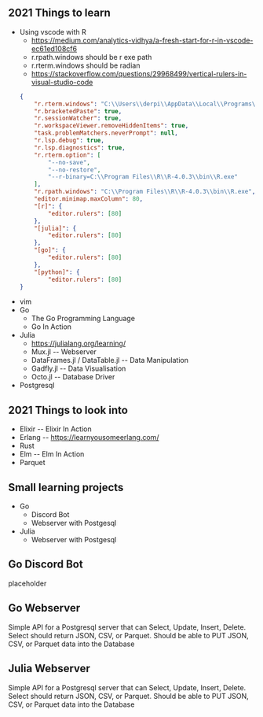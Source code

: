 ## 2021 Things to learn
* Using vscode with R
    + https://medium.com/analytics-vidhya/a-fresh-start-for-r-in-vscode-ec61ed108cf6 
    + r.rpath.windows should be r exe path
    + r.rterm.windows should be radian
    + https://stackoverflow.com/questions/29968499/vertical-rulers-in-visual-studio-code
    ```json 
    {
        "r.rterm.windows": "C:\\Users\\derpi\\AppData\\Local\\Programs\\Python\\Python39\\Scripts\\radian.exe",
        "r.bracketedPaste": true,
        "r.sessionWatcher": true,
        "r.workspaceViewer.removeHiddenItems": true,
        "task.problemMatchers.neverPrompt": null,
        "r.lsp.debug": true,
        "r.lsp.diagnostics": true,
        "r.rterm.option": [
            "--no-save",
            "--no-restore",
            "--r-binary=C:\\Program Files\\R\\R-4.0.3\\bin\\R.exe"
        ],
        "r.rpath.windows": "C:\\Program Files\\R\\R-4.0.3\\bin\\R.exe",
        "editor.minimap.maxColumn": 80,
        "[r]": {
            "editor.rulers": [80]
        },
        "[julia]": {
            "editor.rulers": [80]
        },
        "[go]": {
            "editor.rulers": [80]
        },
        "[python]": {
            "editor.rulers": [80]
    }
    ```
* vim
* Go 
    + The Go Programming Language
    + Go In Action
* Julia
    + https://julialang.org/learning/
    + Mux.jl -- Webserver
    + DataFrames.jl / DataTable.jl -- Data Manipulation
    + Gadfly.jl -- Data Visualisation
    + Octo.jl -- Database Driver
* Postgresql

## 2021 Things to look into
* Elixir -- Elixir In Action
* Erlang -- https://learnyousomeerlang.com/
* Rust
* Elm -- Elm In Action
* Parquet

## Small learning projects
* Go
    + Discord Bot
    + Webserver with Postgesql
* Julia 
    + Webserver with Postgesql

## Go Discord Bot
placeholder

## Go Webserver
Simple API for a Postgresql server that can Select, Update, Insert, Delete. 
Select should return JSON, CSV, or Parquet.
Should be able to PUT JSON, CSV, or Parquet data into the Database

## Julia Webserver
Simple API for a Postgresql server that can Select, Update, Insert, Delete.
Select should return JSON, CSV, or Parquet.
Should be able to PUT JSON, CSV, or Parquet data into the Database